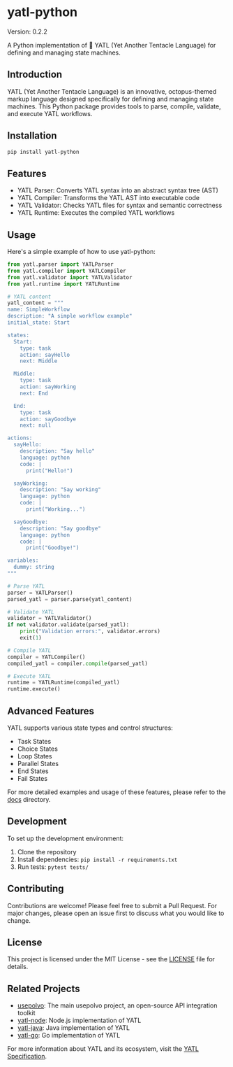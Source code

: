 # yatl-python

Version: 0.2.2

A Python implementation of 🐙 YATL (Yet Another Tentacle Language) for defining and managing state machines.

## Introduction

YATL (Yet Another Tentacle Language) is an innovative, octopus-themed markup language designed specifically for defining and managing state machines. This Python package provides tools to parse, compile, validate, and execute YATL workflows.

## Installation

```bash
pip install yatl-python
```

## Features

- YATL Parser: Converts YATL syntax into an abstract syntax tree (AST)
- YATL Compiler: Transforms the YATL AST into executable code
- YATL Validator: Checks YATL files for syntax and semantic correctness
- YATL Runtime: Executes the compiled YATL workflows

## Usage

Here's a simple example of how to use yatl-python:

```python
from yatl.parser import YATLParser
from yatl.compiler import YATLCompiler
from yatl.validator import YATLValidator
from yatl.runtime import YATLRuntime

# YATL content
yatl_content = """
name: SimpleWorkflow
description: "A simple workflow example"
initial_state: Start

states:
  Start:
    type: task
    action: sayHello
    next: Middle

  Middle:
    type: task
    action: sayWorking
    next: End

  End:
    type: task
    action: sayGoodbye
    next: null

actions:
  sayHello:
    description: "Say hello"
    language: python
    code: |
      print("Hello!")

  sayWorking:
    description: "Say working"
    language: python
    code: |
      print("Working...")

  sayGoodbye:
    description: "Say goodbye"
    language: python
    code: |
      print("Goodbye!")

variables:
  dummy: string
"""

# Parse YATL
parser = YATLParser()
parsed_yatl = parser.parse(yatl_content)

# Validate YATL
validator = YATLValidator()
if not validator.validate(parsed_yatl):
    print("Validation errors:", validator.errors)
    exit(1)

# Compile YATL
compiler = YATLCompiler()
compiled_yatl = compiler.compile(parsed_yatl)

# Execute YATL
runtime = YATLRuntime(compiled_yatl)
runtime.execute()
```

## Advanced Features

YATL supports various state types and control structures:

- Task States
- Choice States
- Loop States
- Parallel States
- End States
- Fail States

For more detailed examples and usage of these features, please refer to the [docs](docs/) directory.

## Development

To set up the development environment:

1. Clone the repository
2. Install dependencies: `pip install -r requirements.txt`
3. Run tests: `pytest tests/`

## Contributing

Contributions are welcome! Please feel free to submit a Pull Request. For major changes, please open an issue first to discuss what you would like to change.

## License

This project is licensed under the MIT License - see the [LICENSE](LICENSE) file for details.

## Related Projects

- [usepolvo](https://github.com/usepolvo/usepolvo): The main usepolvo project, an open-source API integration toolkit
- [yatl-node](https://github.com/usepolvo/yatl-node): Node.js implementation of YATL
- [yatl-java](https://github.com/usepolvo/yatl-java): Java implementation of YATL
- [yatl-go](https://github.com/usepolvo/yatl-go): Go implementation of YATL

For more information about YATL and its ecosystem, visit the [YATL Specification](https://github.com/usepolvo/yatl-core/blob/main/specification/yatl-spec.md).
